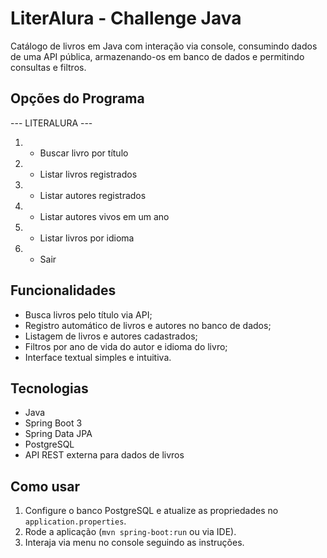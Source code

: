 # LiterAlura - Challenge Java

Catálogo de livros em Java com interação via console, consumindo dados de uma API pública, armazenando-os em banco de dados e permitindo consultas e filtros.

## Opções do Programa

--- LITERALURA ---
1. - Buscar livro por título
2. - Listar livros registrados
3. - Listar autores registrados
4. - Listar autores vivos em um ano
5. - Listar livros por idioma
0. - Sair

## Funcionalidades

- Busca livros pelo título via API;
- Registro automático de livros e autores no banco de dados;
- Listagem de livros e autores cadastrados;
- Filtros por ano de vida do autor e idioma do livro;
- Interface textual simples e intuitiva.

## Tecnologias

- Java
- Spring Boot 3
- Spring Data JPA
- PostgreSQL
- API REST externa para dados de livros

## Como usar

1. Configure o banco PostgreSQL e atualize as propriedades no `application.properties`.
2. Rode a aplicação (`mvn spring-boot:run` ou via IDE).
3. Interaja via menu no console seguindo as instruções.
